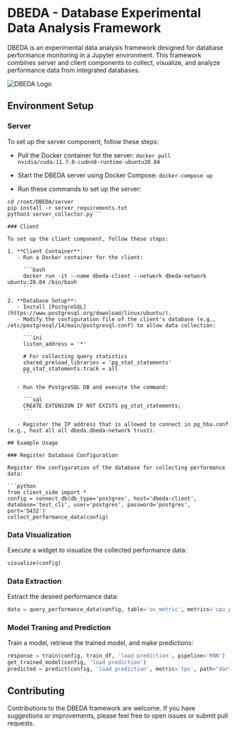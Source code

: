 # DBEDA - Database Experimental Data Analysis Framework

DBEDA is an experimental data analysis framework designed for database performance monitoring in a Jupyter environment. This framework combines server and client components to collect, visualize, and analyze performance data from integrated databases.

![DBEDA Logo](https://github.com/jeha-dblab/dbeda_framework/assets/80744377/a4f7cfe8-7dba-455e-ba89-43b74791fd84)

## Environment Setup

### Server

To set up the server component, follow these steps:

- Pull the Docker container for the server:
```docker pull nvidia/cuda:11.7.0-cudnn8-runtime-ubuntu20.04```

- Start the DBEDA server using Docker Compose:
```docker-compose up```

- Run these commands to set up the server:
```service postgresql start
cd /root/DBEDA/server
pip install -r server_requirements.txt
python3 server_collector.py```

### Client

To set up the client component, follow these steps:

1. **Client Container**:
   - Run a Docker container for the client:

     ```bash
     docker run -it --name dbeda-client --network dbeda-network ubuntu:20.04 /bin/bash
     ```

2. **Database Setup**:
   - Install [PostgreSQL](https://www.postgresql.org/download/linux/ubuntu/).
   - Modify the configuration file of the client's database (e.g., /etc/postgresql/14/main/postgresql.conf) to allow data collection:

     ```ini
     listen_address = '*'

     # For collecting query statistics
     shared_preload_libraries = 'pg_stat_statements'
     pg_stat_statements.track = all
     ```

   - Run the PostgreSQL DB and execute the command:

     ```sql
     CREATE EXTENSION IF NOT EXISTS pg_stat_statements;
     ```

   - Register the IP address that is allowed to connect in pg_hba.conf (e.g., host all all dbeda.dbeda-network trust).

## Example Usage

### Register Database Configuration

Register the configuration of the database for collecting performance data:

```python
from client_side import *
config = connect_db(db_type='postgres', host='dbeda-client', database='test_cli', user='postgres', password='postgres', port='5432')
collect_performance_data(config)
```
### Data Visualization
Execute a widget to visualize the collected performance data:

```python
visualize(config)
```
### Data Extraction
Extract the desired performance data:
```python
data = query_performance_data(config, table='os_metric', metrics='cpu_percent', task='load prediction', recent_time_window='1 day')
```
### Model Traning and Prediction
Train a model, retrieve the trained model, and make predictions:

```python
response = train(config, train_df, 'load prediction', pipeline='RNN')
get_trained_model(config, 'load prediction')
predicted = predict(config, 'load prediction', metric='tps', path="darts_TCN_20230523_150814.pickle")
```
## Contributing
Contributions to the DBEDA framework are welcome. If you have suggestions or improvements, please feel free to open issues or submit pull requests.
